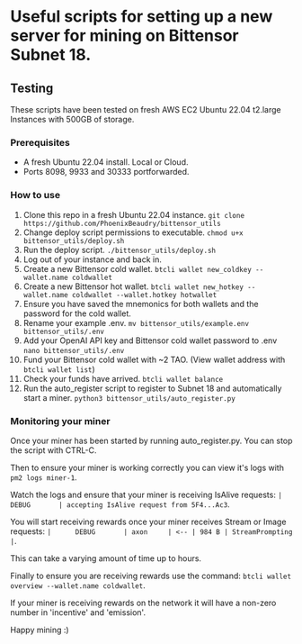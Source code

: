 # Useful scripts for setting up a new server for mining on Bittensor Subnet 18.

## Testing
These scripts have been tested on fresh AWS EC2 Ubuntu 22.04 t2.large Instances with 500GB of storage.

### Prerequisites
- A fresh Ubuntu 22.04 install. Local or Cloud.
- Ports 8098, 9933 and 30333 portforwarded.

### How to use

1. Clone this repo in a fresh Ubuntu 22.04 instance. `git clone https://github.com/PhoenixBeaudry/bittensor_utils`
2. Change deploy script permissions to executable. `chmod u+x bittensor_utils/deploy.sh`
3. Run the deploy script. `./bittensor_utils/deploy.sh`
4. Log out of your instance and back in.
5. Create a new Bittensor cold wallet. `btcli wallet new_coldkey --wallet.name coldwallet`
6. Create a new Bittensor hot wallet. `btcli wallet new_hotkey --wallet.name coldwallet --wallet.hotkey hotwallet`
7. Ensure you have saved the mnemonics for both wallets and the password for the cold wallet.
8. Rename your example .env. `mv bittensor_utils/example.env bittensor_utils/.env`
9. Add your OpenAI API key and Bittensor cold wallet password to .env `nano bittensor_utils/.env`
10. Fund your Bittensor cold wallet with ~2 TAO. (View wallet address with `btcli wallet list`)
11. Check your funds have arrived. `btcli wallet balance`
12. Run the auto_register script to register to Subnet 18 and automatically start a miner. `python3 bittensor_utils/auto_register.py`

### Monitoring your miner
Once your miner has been started by running auto_register.py. You can stop the script with CTRL-C.

Then to ensure your miner is working correctly you can view it's logs with `pm2 logs miner-1`.

Watch the logs and ensure that your miner is receiving IsAlive requests: `|      DEBUG       | accepting IsAlive request from 5F4...Ac3`.

You will start receiving rewards once your miner receives Stream or Image requests: `|      DEBUG       | axon     | <-- | 984 B | StreamPrompting |`.

This can take a varying amount of time up to hours.

Finally to ensure you are receiving rewards use the command: `btcli wallet overview --wallet.name coldwallet`.

If your miner is receiving rewards on the network it will have a non-zero number in 'incentive' and 'emission'.

Happy mining :)
